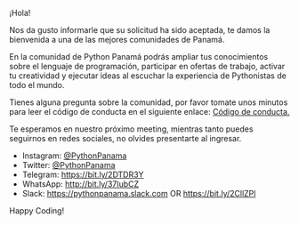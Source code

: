 ¡Hola!

Nos da gusto informarle que su solicitud ha sido aceptada, te damos la bienvenida a una de las mejores comunidades de Panamá.

En la comunidad de Python Panamá podrás ampliar tus conocimientos sobre el lenguaje de programación, participar en ofertas de trabajo, activar tu creatividad y ejecutar ideas al escuchar la experiencia de Pythonistas de todo el mundo.

Tienes alguna pregunta sobre la comunidad, por favor tomate unos minutos para leer el código de conducta en el siguiente enlace:
[Código de conducta.](https://github.com/pythonpanama/docs/blob/dev/Codigo-de-Conducta.md)

Te esperamos en nuestro próximo meeting, mientras tanto puedes seguirnos en redes sociales, no olvides presentarte al ingresar.

- Instagram: [@PythonPanama](https://www.instagram.com/pythonpanama)
- Twitter: [@PythonPanama](https://twitter.com/PythonPanama)
- Telegram: https://bit.ly/2DTDR3Y
- WhatsApp: http://bit.ly/37IubCZ
- Slack: https://pythonpanama.slack.com OR https://bit.ly/2CllZPl

Happy Coding!
